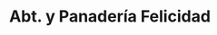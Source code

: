 ---
title: "Abt. y Panadería Felicidad"
url: /la-chorrera/abt-y-panaderia-felicidad/
shop: Bäckerei
---